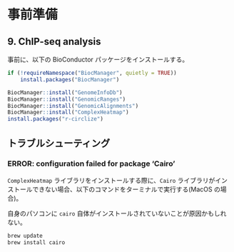 # 事前準備

## 9. ChIP-seq analysis

事前に、以下の BioConductor パッケージをインストールする。

```r
if (!requireNamespace("BiocManager", quietly = TRUE))
    install.packages("BiocManager")

BiocManager::install("GenomeInfoDb")
BiocManager::install("GenomicRanges")
BiocManager::install("GenomicAlignments")
BiocManager::install("ComplexHeatmap")
install.packages("r-circlize")
```

## トラブルシューティング

### ERROR: configuration failed for package ‘Cairo’

`ComplexHeatmap` ライブラリをインストールする際に、`Cairo` ライブラリがインストールできない場合、以下のコマンドをターミナルで実行する(MacOS の場合)。

自身のパソコンに `cairo` 自体がインストールされていないことが原因かもしれない。

```zsh
brew update
brew install cairo
```
